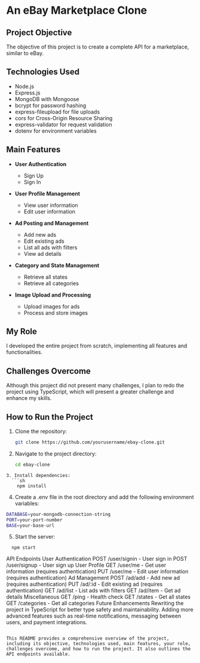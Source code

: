 # An eBay Marketplace Clone

## Project Objective

The objective of this project is to create a complete API for a marketplace, similar to eBay.

## Technologies Used

- Node.js
- Express.js
- MongoDB with Mongoose
- bcrypt for password hashing
- express-fileupload for file uploads
- cors for Cross-Origin Resource Sharing
- express-validator for request validation
- dotenv for environment variables

## Main Features

- **User Authentication**
  - Sign Up
  - Sign In

- **User Profile Management**
  - View user information
  - Edit user information

- **Ad Posting and Management**
  - Add new ads
  - Edit existing ads
  - List all ads with filters
  - View ad details

- **Category and State Management**
  - Retrieve all states
  - Retrieve all categories

- **Image Upload and Processing**
  - Upload images for ads
  - Process and store images

## My Role

I developed the entire project from scratch, implementing all features and functionalities.

## Challenges Overcome

Although this project did not present many challenges, I plan to redo the project using TypeScript, which will present a greater challenge and enhance my skills.

## How to Run the Project

1. Clone the repository:
   ```sh
   git clone https://github.com/yourusername/ebay-clone.git
   ```
2. Navigate to the project directory:
   ```sh
   cd ebay-clone
```
3. Install dependencies:
  ```sh
    npm install
  ```
4. Create a .env file in the root directory and add the following environment variables:
  ```sh
  DATABASE=your-mongodb-connection-string
  PORT=your-port-number
  BASE=your-base-url
  ```
5. Start the server:
```
  npm start
```

API Endpoints
User Authentication
POST /user/signin - User sign in
POST /user/signup - User sign up
User Profile
GET /user/me - Get user information (requires authentication)
PUT /user/me - Edit user information (requires authentication)
Ad Management
POST /ad/add - Add new ad (requires authentication)
PUT /ad/:id - Edit existing ad (requires authentication)
GET /ad/list - List ads with filters
GET /ad/item - Get ad details
Miscellaneous
GET /ping - Health check
GET /states - Get all states
GET /categories - Get all categories
Future Enhancements
Rewriting the project in TypeScript for better type safety and maintainability.
Adding more advanced features such as real-time notifications, messaging between users, and payment integrations.

```

This README provides a comprehensive overview of the project, including its objective, technologies used, main features, your role, challenges overcome, and how to run the project. It also outlines the API endpoints available.
```
